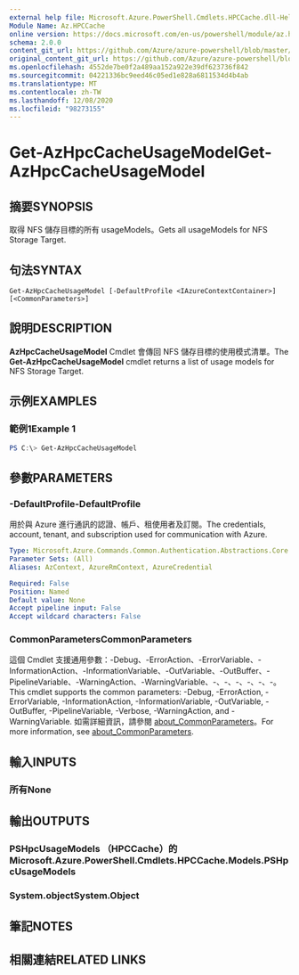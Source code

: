 ```yaml
---
external help file: Microsoft.Azure.PowerShell.Cmdlets.HPCCache.dll-Help.xml
Module Name: Az.HPCCache
online version: https://docs.microsoft.com/en-us/powershell/module/az.hpccache/get-azhpccacheusagemodels
schema: 2.0.0
content_git_url: https://github.com/Azure/azure-powershell/blob/master/src/HPCCache/HPCCache/help/Get-AzHpcCacheUsageModel.md
original_content_git_url: https://github.com/Azure/azure-powershell/blob/master/src/HPCCache/HPCCache/help/Get-AzHpcCacheUsageModel.md
ms.openlocfilehash: 4552de7be0f2a489aa152a922e39df623736f842
ms.sourcegitcommit: 04221336bc9eed46c05ed1e828a6811534d4b4ab
ms.translationtype: MT
ms.contentlocale: zh-TW
ms.lasthandoff: 12/08/2020
ms.locfileid: "98273155"
---
```

# <span data-ttu-id="991c2-101">Get-AzHpcCacheUsageModel</span><span class="sxs-lookup"><span data-stu-id="991c2-101">Get-AzHpcCacheUsageModel</span></span>

## <span data-ttu-id="991c2-102">摘要</span><span class="sxs-lookup"><span data-stu-id="991c2-102">SYNOPSIS</span></span>
<span data-ttu-id="991c2-103">取得 NFS 儲存目標的所有 usageModels。</span><span class="sxs-lookup"><span data-stu-id="991c2-103">Gets all usageModels for NFS Storage Target.</span></span>

## <span data-ttu-id="991c2-104">句法</span><span class="sxs-lookup"><span data-stu-id="991c2-104">SYNTAX</span></span>

```
Get-AzHpcCacheUsageModel [-DefaultProfile <IAzureContextContainer>] [<CommonParameters>]
```

## <span data-ttu-id="991c2-105">說明</span><span class="sxs-lookup"><span data-stu-id="991c2-105">DESCRIPTION</span></span>
<span data-ttu-id="991c2-106">**AzHpcCacheUsageModel** Cmdlet 會傳回 NFS 儲存目標的使用模式清單。</span><span class="sxs-lookup"><span data-stu-id="991c2-106">The **Get-AzHpcCacheUsageModel** cmdlet returns a list of usage models for NFS Storage Target.</span></span>

## <span data-ttu-id="991c2-107">示例</span><span class="sxs-lookup"><span data-stu-id="991c2-107">EXAMPLES</span></span>

### <span data-ttu-id="991c2-108">範例1</span><span class="sxs-lookup"><span data-stu-id="991c2-108">Example 1</span></span>
```powershell
PS C:\> Get-AzHpcCacheUsageModel
```

## <span data-ttu-id="991c2-109">參數</span><span class="sxs-lookup"><span data-stu-id="991c2-109">PARAMETERS</span></span>

### <span data-ttu-id="991c2-110">-DefaultProfile</span><span class="sxs-lookup"><span data-stu-id="991c2-110">-DefaultProfile</span></span>
<span data-ttu-id="991c2-111">用於與 Azure 進行通訊的認證、帳戶、租使用者及訂閱。</span><span class="sxs-lookup"><span data-stu-id="991c2-111">The credentials, account, tenant, and subscription used for communication with Azure.</span></span>

```yaml
Type: Microsoft.Azure.Commands.Common.Authentication.Abstractions.Core.IAzureContextContainer
Parameter Sets: (All)
Aliases: AzContext, AzureRmContext, AzureCredential

Required: False
Position: Named
Default value: None
Accept pipeline input: False
Accept wildcard characters: False
```

### <span data-ttu-id="991c2-112">CommonParameters</span><span class="sxs-lookup"><span data-stu-id="991c2-112">CommonParameters</span></span>
<span data-ttu-id="991c2-113">這個 Cmdlet 支援通用參數：-Debug、-ErrorAction、-ErrorVariable、-InformationAction、-InformationVariable、-OutVariable、-OutBuffer、-PipelineVariable、-WarningAction、-WarningVariable、-、-、-、-、-、-。</span><span class="sxs-lookup"><span data-stu-id="991c2-113">This cmdlet supports the common parameters: -Debug, -ErrorAction, -ErrorVariable, -InformationAction, -InformationVariable, -OutVariable, -OutBuffer, -PipelineVariable, -Verbose, -WarningAction, and -WarningVariable.</span></span> <span data-ttu-id="991c2-114">如需詳細資訊，請參閱 [about_CommonParameters](http://go.microsoft.com/fwlink/?LinkID=113216)。</span><span class="sxs-lookup"><span data-stu-id="991c2-114">For more information, see [about_CommonParameters](http://go.microsoft.com/fwlink/?LinkID=113216).</span></span>

## <span data-ttu-id="991c2-115">輸入</span><span class="sxs-lookup"><span data-stu-id="991c2-115">INPUTS</span></span>

### <span data-ttu-id="991c2-116">所有</span><span class="sxs-lookup"><span data-stu-id="991c2-116">None</span></span>

## <span data-ttu-id="991c2-117">輸出</span><span class="sxs-lookup"><span data-stu-id="991c2-117">OUTPUTS</span></span>

### <span data-ttu-id="991c2-118">PSHpcUsageModels （HPCCache）的</span><span class="sxs-lookup"><span data-stu-id="991c2-118">Microsoft.Azure.PowerShell.Cmdlets.HPCCache.Models.PSHpcUsageModels</span></span>

### <span data-ttu-id="991c2-119">System.object</span><span class="sxs-lookup"><span data-stu-id="991c2-119">System.Object</span></span>
## <span data-ttu-id="991c2-120">筆記</span><span class="sxs-lookup"><span data-stu-id="991c2-120">NOTES</span></span>

## <span data-ttu-id="991c2-121">相關連結</span><span class="sxs-lookup"><span data-stu-id="991c2-121">RELATED LINKS</span></span>
